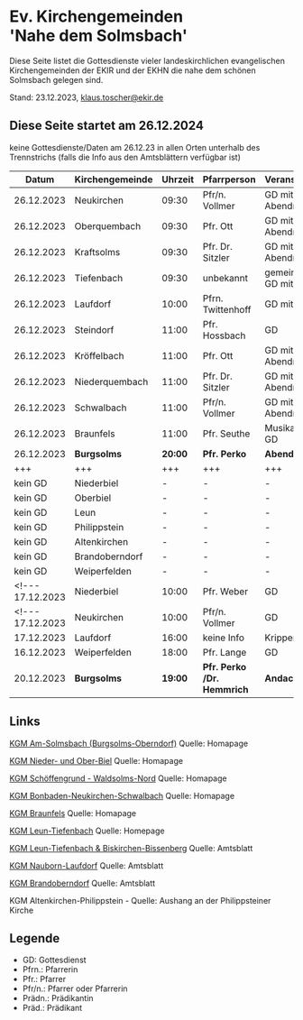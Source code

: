 # Ev. Kirchengemeinden<br>'Nahe dem Solmsbach'
Diese Seite listet die Gottesdienste vieler landeskirchlichen evangelischen Kirchengemeinden
der EKIR und der EKHN die nahe dem schönen Solmsbach gelegen sind.

Stand: 23.12.2023, klaus.toscher@ekir.de

**Diese Seite startet am 26.12.2024**
--------------------------------------------------------------------

keine Gottesdienste/Daten am 26.12.23 in allen Orten unterhalb des Trennstrichs (falls die Info aus den Amtsblättern verfügbar ist)

 Datum        | Kirchengemeinde | Uhrzeit    | Pfarrperson       | Veranstaltung |
 ------------ | --------------- | ---------- | ----------------- | ------------- |
 26.12.2023   | Neukirchen      | 09:30      | Pfr/n. Vollmer    | GD mit Abendmahl |
 26.12.2023   | Oberquembach    | 09:30      | Pfr. Ott          | GD mit Abendmahl |
 26.12.2023   | Kraftsolms      | 09:30      | Pfr. Dr. Sitzler  | GD mit Abendmahl |
 26.12.2023   | Tiefenbach      | 09:30      | unbekannt         | gemeinsamer GD mit Leun |
 26.12.2023   | Laufdorf        | 10:00      | Pfrn. Twittenhoff | GD mit Chor      |
 26.12.2023   | Steindorf       | 11:00      | Pfr. Hossbach     | GD               |
 26.12.2023   | Kröffelbach     | 11:00      | Pfr. Ott          | GD mit Abendmahl |
 26.12.2023   | Niederquembach  | 11:00      | Pfr. Dr. Sitzler  | GD mit Abendmahl | 
 26.12.2023   | Schwalbach      | 11:00      | Pfr/n. Vollmer    | GD mit Abendmahl |
 26.12.2023   | Braunfels       | 11:00      | Pfr. Seuthe       | Musikalischer GD |
 26.12.2023   | **Burgsolms**   | **20:00**  | **Pfr. Perko**    | **Abend GD**  |
 +++          | +++             | +++        | +++               | +++           | 
 kein GD      | Niederbiel      | -          | -                 | -             |
 kein GD      | Oberbiel        | -          | -                 | -             | 
 kein GD      | Leun            | -          | -                 | -             | 
 kein GD      | Philippstein    | -          | -                 | -             |
 kein GD      | Altenkirchen    | -          | -                 | -             | 
 kein GD      | Brandoberndorf  | -          | -                 | -             |
 kein GD      | Weiperfelden    | -          | -                 | -             |
<!--- 17.12.2023   | Niederbiel      | 10:00      | Pfr. Weber        | GD            |
<!--- 17.12.2023   | Neukirchen      | 10:00      | Pfr/n. Vollmer    | GD            |
 17.12.2023   | Laufdorf        | 16:00      | keine Info        | Krippenspiel  |
 16.12.2023   | Weiperfelden    | 18:00      | Pfr. Lange        | GD            |
 20.12.2023   | **Burgsolms**   | **19:00**  | **Pfr. Perko /Dr. Hemmrich**  | **Andacht** | 


## Links

[KGM Am-Solmsbach (Burgsolms-Oberndorf)](https://burgsolms.ekir.de) Quelle: Homapage

[KGM Nieder- und Ober-Biel](http://www.kirche-niederbiel.de/termine) Quelle: Homapage

[KGM Schöffengrund - Waldsolms-Nord](https://schoeffengrund-waldsolms.ekir.de) Quelle: Homapage

[KGM Bonbaden-Neukirchen-Schwalbach](https://www.evangelisch-bonbaden-schwalbach-neukirchen.de/gottesdienste/) Quelle: Homapage

[KGM Braunfels](https://www.evangelisch-in-braunfels.de) Quelle: Homapage

[KGM Leun-Tiefenbach](http://evangelische-kirchengemeinde-leun.de/gottesdiensplan/) Quelle: Homepage

[KGM Leun-Tiefenbach & Biskirchen-Bissenberg](https://ol.wittich.de/titel/1108/) Quelle: Amtsblatt

[KGM Nauborn-Laufdorf](https://ol.wittich.de/titel/1161/) Quelle: Amtsblatt

[KGM Brandoberndorf](https://ol.wittich.de/titel/1212/) Quelle: Amtsblatt

KGM Altenkirchen-Philippstein - Quelle: Aushang an der Philippsteiner Kirche

## Legende
- GD: Gottesdienst
- Pfrn.: Pfarrerin
- Pfr.: Pfarrer
- Pfr/n.: Pfarrer oder Pfarrerin
- Prädn.: Prädikantin
- Präd.: Prädikant

